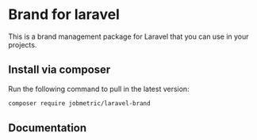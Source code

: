 # Brand for laravel

This is a brand management package for Laravel that you can use in your projects.

## Install via composer

Run the following command to pull in the latest version:

```bash
composer require jobmetric/laravel-brand
```

## Documentation
